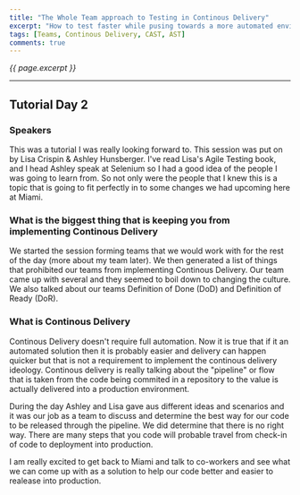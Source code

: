 ```yaml
---
title: "The Whole Team approach to Testing in Continous Delivery"
excerpt: "How to test faster while pusing towards a more automated environment of continous delivery?"
tags: [Teams, Continous Delivery, CAST, AST]
comments: true
---
```

<i>{{ page.excerpt }}</i>
<hr />

## Tutorial Day 2

### Speakers
This was a tutorial I was really looking forward to.  This session was put on by Lisa Crispin & Ashley Hunsberger.  I've read Lisa's Agile Testing book, and I head Ashley speak at Selenium so I had a good idea of the people I was going to learn from.  So not only were the people that I knew this is a topic that is going to fit perfectly in to some changes we had upcoming here at Miami.

### What is the biggest thing that is keeping you from implementing Continous Delivery
We started the session forming teams that we would work with for the rest of the day (more about my team later).  We then generated a list of things that prohibited our teams from implementing Continous Delivery.  Our team came up with several and they seemed to boil down to changing the culture.  We also talked about our teams Definition of Done (DoD) and Definition of Ready (DoR).


### What is Continous Delivery
Continous Delivery doesn't require full automation.  Now it is true that if it an automated solution then it is probably easier and delivery can happen quicker but that is not a requirement to implement the continous delivery ideology.  Continous delivery is really talking about the "pipeline" or flow that is taken from the code being commited in a repository to the value is actually delivered into a production environment.

During the day Ashley and Lisa gave aus different ideas and scenarios and it was our job as a team to discuss and determine the best way for our code to be released through the pipeline.  We did determine that there is no right way.  There are many steps that you code will probable travel from check-in of code to deployment into production.

I am really excited to get back to Miami and talk to co-workers and see what we can come up with as a solution to help our code better and easier to realease into production.

